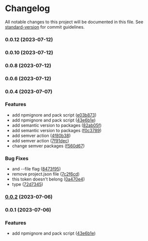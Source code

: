 # Changelog

All notable changes to this project will be documented in this file. See [standard-version](https://github.com/conventional-changelog/standard-version) for commit guidelines.

### 0.0.12 (2023-07-12)

### 0.0.10 (2023-07-12)

### 0.0.8 (2023-07-12)

### 0.0.6 (2023-07-12)

### 0.0.4 (2023-07-07)


### Features

* add npmignore and pack script ([e03b873](https://github.com/mmhuntsberry/ghostkit/commit/e03b873d9431b8db82c61cdb324198fdbcbcef66))
* add npmignore and pack script ([43e6b1e](https://github.com/mmhuntsberry/ghostkit/commit/43e6b1e8367be7517ab4743291f4836df839a006))
* add semantic version to packages ([82ab05f](https://github.com/mmhuntsberry/ghostkit/commit/82ab05fabd739891a8481901b7dc583982d7b8c6))
* add semantic version to packages ([f0c3789](https://github.com/mmhuntsberry/ghostkit/commit/f0c3789a5ef0c44355fcd7b28f243749eb021e48))
* add semver action ([4f80b38](https://github.com/mmhuntsberry/ghostkit/commit/4f80b38167dd64101a782b476f3efe62881d4d02))
* add semver action ([7f91dec](https://github.com/mmhuntsberry/ghostkit/commit/7f91dec114b2e05f9a3838faada40f46c9b4f8be))
* change semver packages ([f560d67](https://github.com/mmhuntsberry/ghostkit/commit/f560d67a8d34720c11fb6572cad81a8f7db4e72d))


### Bug Fixes

* and --file flag ([8473f95](https://github.com/mmhuntsberry/ghostkit/commit/8473f956c0a6c55e009770bef24b7889be8f56d9))
* remove project.json file ([7c2f6cd](https://github.com/mmhuntsberry/ghostkit/commit/7c2f6cd9da3de2e0f1469aa673065d1b81f23865))
* this token doesn't belong ([0a470e4](https://github.com/mmhuntsberry/ghostkit/commit/0a470e441782925a2a6bbca2980aaa69b08a7d93))
* type ([72d7345](https://github.com/mmhuntsberry/ghostkit/commit/72d7345a4d152082f3552696b441c053bf9a3749))

### [0.0.2](https://github.com/mmhuntsberry/ghostkit/compare/tokens@0.0.1...tokens@0.0.2) (2023-07-06)

### 0.0.1 (2023-07-06)


### Features

* add npmignore and pack script ([43e6b1e](https://github.com/mmhuntsberry/ghostkit/commit/43e6b1e8367be7517ab4743291f4836df839a006))
